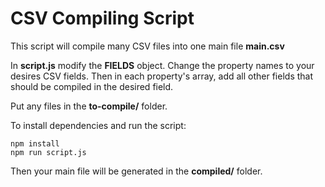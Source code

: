 # CSV Compiling Script

This script will compile many CSV files into one main file **main.csv**

In **script.js** modify the **FIELDS** object. Change the property names to your desires CSV fields. Then in each property's array, add all other fields that should be compiled in the desired field.

Put any files in the **to-compile/** folder.

To install dependencies and run the script:
```
npm install
npm run script.js
```
Then your main file will be generated in the **compiled/** folder.
